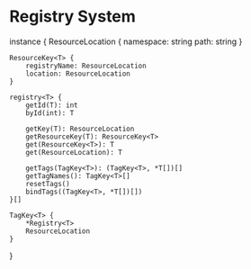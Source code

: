 # Registry System

instance {
    ResourceLocation {
        namespace: string
        path: string
    }

    ResourceKey<T> {
        registryName: ResourceLocation
        location: ResourceLocation
    }

    registry<T> {
        getId(T): int
        byId(int): T

        getKey(T): ResourceLocation
        getResourceKey(T): ResourceKey<T>
        get(ResourceKey<T>): T
        get(ResourceLocation): T

        getTags(TagKey<T>): (TagKey<T>, *T[])[]
        getTagNames(): TagKey<T>[]
        resetTags()
        bindTags((TagKey<T>, *T[])[])
    }[]

    TagKey<T> {
        *Registry<T>
        ResourceLocation
    }
}

